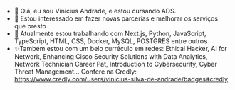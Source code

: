 - 👋 Olá, eu sou Vinicius Andrade, e estou cursando ADS.
- 👀 Estou interessado em fazer novas parcerias e melhorar os serviços que presto
- 🌱 Atualmente estou trabalhando com Next.js, Python, JavaScript, TypeScript, HTML, CSS, Docker, MySQL, POSTGRES entre outros
- ✨Também estou com um belo curréculo em redes: Ethical Hacker, AI for Network, Enhancing Cisco Security Solutions with Data Analytics, Network Technician Career Pat, Introduction to Cybersecurity, Cyber Threat Management...
Confere na Credly: https://www.credly.com/users/vinicius-silva-de-andrade/badges#credly

<!---
lisboainformatica/lisboainformatica is a ✨ special ✨ repository because its `README.md` (this file) appears on your GitHub profile.
You can click the Preview link to take a look at your changes.
--->
